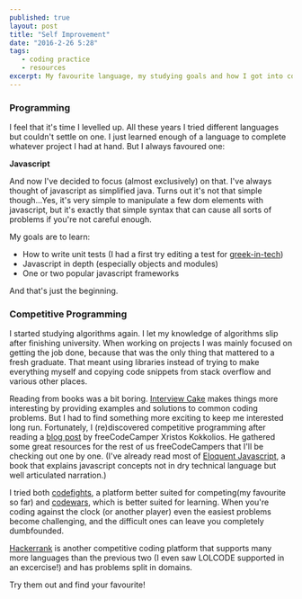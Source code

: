 ```yaml
---
published: true
layout: post
title: "Self Improvement"
date: "2016-2-26 5:28"
tags: 
   - coding practice
   - resources   
excerpt: My favourite language, my studying goals and how I got into competitive programming
---
```





### Programming
I feel that it's time I levelled up. All these years I tried different languages but couldn't settle on one. I just learned enough of a language to complete whatever project I had at hand. But I always favoured one:   

**Javascript**  

And now I've decided to focus (almost exclusively) on that. I've always thought of javascript as simplified java. Turns out it's not that simple though...Yes, it's very simple to manipulate a few dom elements with javascript, but it's exactly that simple syntax that can cause all sorts of problems if  you're not careful enough.  

My goals are to learn:  

* How to write unit tests (I had a first try editing a test for [greek-in-tech](https://github.com/tsevdos/greek-in-tech))
* Javascript in depth (especially objects and modules)
* One or two popular javascript frameworks

And that's just the beginning. 

### Competitive Programming
I started studying algorithms again. I let my knowledge of algorithms slip after finishing university. When working on projects I was mainly focused on getting the job done, because that was the only thing that mattered to a fresh graduate. That meant using libraries instead of trying to make everything myself and copying code snippets from stack overflow and various other places.  

Reading from books was a bit boring. [Interview Cake](https://www.interviewcake.com/) makes things more interesting by providing examples and solutions to common coding problems. But I had to find something more exciting to keep me interested long run. Fortunately, I (re)discovered competitive programming after reading a [blog post](http://railswalker.com/extra-resources-for-free-code-camp/) by freeCodeCamper Xristos Kokkolios. He gathered some great resources for the rest of us freeCodeCampers that I'll be checking out one by one. (I've already read most of [Eloquent Javascript](http://eloquentjavascript.net/), a book that explains javascript concepts not in dry technical language but well articulated narration.)   

I tried both [codefights](https://codefights.com), a platform better suited for competing(my favourite so far) and [codewars](http://www.codewars.com/), which is better suited for learning. When you're coding against the clock (or another player) even the easiest problems become challenging, and the difficult ones can leave you completely dumbfounded. 

[Hackerrank](https://www.hackerrank.com) is another competitive coding platform that supports many more languages than the previous two (I even saw LOLCODE supported in an excercise!) and has problems split in domains.  

 Try them out and find your favourite!
